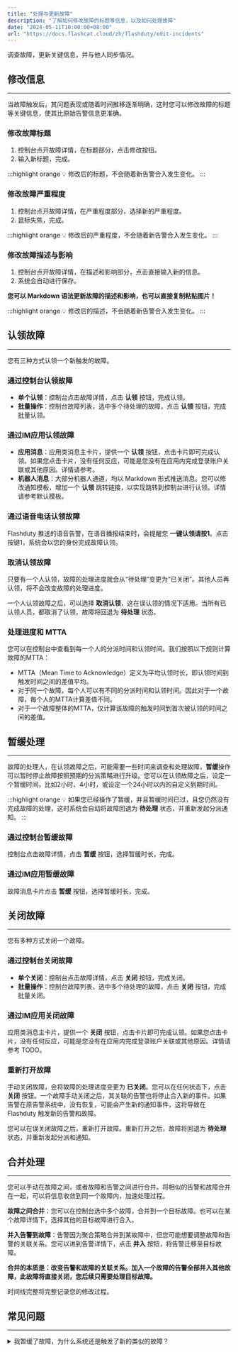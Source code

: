 ```yaml
---
title: "处理与更新故障"
description: "了解如何修改故障的标题等信息，以及如何处理故障"
date: "2024-05-11T10:00:00+08:00"
url: "https://docs.flashcat.cloud/zh/flashduty/edit-incidents"
---
```


调查故障，更新关键信息，并与他人同步情况。

## 修改信息
---

当故障触发后，其问题表现或随着时间推移逐渐明确，这时您可以修改故障的标题等关键信息，使其比原始告警信息更准确。

### 修改故障标题

1. 控制台点开故障详情，在标题部分，点击修改按钮。
2. 输入新标题，完成。

:::highlight orange 💡 
修改后的标题，不会随着新告警合入发生变化。
:::

### 修改故障严重程度

1. 控制台点开故障详情，在严重程度部分，选择新的严重程度。
2. 鼠标失焦，完成。

:::highlight orange 💡 
修改后的严重程度，不会随着新告警合入发生变化。
:::

### 修改故障描述与影响

1. 控制台点开故障详情，在描述和影响部分，点击直接输入新的信息。
2. 系统会自动进行保存。

**您可以 Markdown 语法更新故障的描述和影响，也可以直接复制粘贴图片！**

:::highlight orange 💡 
修改后的描述，不会随着新告警合入发生变化。
:::

## 认领故障
---

您有三种方式认领一个新触发的故障。

### 通过控制台认领故障

- **单个认领**：控制台点击故障详情，点击 **认领** 按钮，完成认领。
- **批量操作**：控制台故障列表，选中多个待处理的故障，点击 **认领** 按钮，完成批量认领。

### 通过IM应用认领故障

- **应用消息**：应用类消息主卡片，提供一个 **认领** 按钮，点击卡片即可完成认领。如果您点击卡片，没有任何反应，可能是您没有在应用内完成登录账户关联或其他原因。详情请参考[](TODO)。
- **机器人消息**：大部分机器人通道，均以 Markdown 形式推送消息。您可以修改通知模板，增加一个 **认领** 跳转链接，以实现跳转到控制台进行认领。详情请参考默认模板。

### 通过语音电话认领故障

Flashduty 推送的语音告警，在语音播报结束时，会提醒您 **一键认领请按1**。点击按键1，系统会以您的身份完成故障认领。

### 取消认领故障

只要有一个人认领，故障的处理进度就会从“待处理”变更为“已关闭”。其他人员再认领，将不会改变故障的处理进度。

一个人认领故障之后，可以选择 **取消认领**，这在误认领的情况下适用。当所有已认领人员，都取消了认领，故障将回退为 **待处理** 状态。


### 处理进度和 MTTA

您可以在控制台中查看到每一个人的分派时间和认领时间。我们按照以下规则计算故障的MTTA：

- MTTA（Mean Time to Acknowledge）定义为平均认领时长，即认领时间到触发时间之间的差值平均。
- 对于同一个故障，每个人可以有不同的分派时间和认领时间。因此对于一个故障，每个人的MTTA计算差值不同。
- 对于一个故障整体的MTTA，仅计算该故障的触发时间到首次被认领的时间之间的差值。

## 暂缓处理
---

故障的处理人，在认领故障之后，可能需要一些时间来调查和处理故障，**暂缓**操作可以暂时停止故障按照预期的分派策略进行升级。您可以在认领故障之后，设定一个暂缓时间，比如2小时、4小时，或设定一个24小时以内的自定义到期时间。


:::highlight orange 💡 
如果您已经操作了暂缓，并且暂缓时间已过，且您仍然没有完成故障的处理，这时系统会自动将故障回退为 **待处理** 状态，并重新发起分派通知。
:::

### 通过控制台暂缓故障

控制台点击故障详情，点击 **暂缓** 按钮，选择暂缓时长，完成。

### 通过IM应用暂缓故障

故障消息卡片点击 **暂缓** 按钮，选择暂缓时长，完成。

## 关闭故障
---

您有多种方式关闭一个故障。

### 通过控制台关闭故障

- **单个关闭**：控制台点击故障详情，点击 **关闭** 按钮，完成关闭。
- **批量操作**：控制台故障列表，选中多个待处理的故障，点击 **关闭** 按钮，完成批量关闭。

### 通过IM应用关闭故障

应用类消息主卡片，提供一个 **关闭** 按钮，点击卡片即可完成认领。如果您点击卡片，没有任何反应，可能是您没有在应用内完成登录账户关联或其他原因。详情请参考 TODO。

### 重新打开故障

手动关闭故障，会将故障的处理进度变更为 **已关闭**。您可以在任何状态下，点击 **关闭** 按钮。一个故障手动关闭之后，其关联的告警也将停止合入新的事件。如果告警在原告警系统中，没有恢复，可能会产生新的通知事件，这将导致在 Flashduty 触发新的告警和故障。

您可以在误关闭故障之后，重新打开故障。重新打开之后，故障将回退为 **待处理** 状态，并重新发起分派和通知。

## 合并处理
---

您可以手动在故障之间，或者故障和告警之间进行合并。将相似的告警和故障合并在一起，可以将信息收敛到同一个故障内，加速处理过程。

**故障之间合并**：您可以在控制台选中多个故障，合并到一个目标故障。也可以在某个故障详情下，选择其他的目标故障进行合入。

**并入告警到故障**：告警因为聚合策略合并到某故障中，但您可能想要调整故障和告警的关联关系。您可以进到告警详情下，点击 **并入** 按钮，将告警迁移至目标故障。

**合并的本质是：改变告警和故障的关联关系。加入一个故障的告警全部并入其他故障，此故障将直接关闭，您后续只需要处理目标故障。**

时间线完整将完整记录您的修改过程。

## 常见问题
---

<details>
  <summary>我暂缓了故障，为什么系统还是触发了新的类似的故障？</summary>
  
  您可能将 **暂缓功能** 误解为 **静默功能**，其实二者有很大的区别。
  
  - 静默功能是需要您填写匹配策略，当新触发的故障匹配了静默策略，将不会进行通知提醒。静默策略可以影响新故障的触发通知。
  - 暂缓功能无需您填写任何策略，仅在您认领故障之后，为您争取一段时间处理故障，防止处理过程中发生故障升级到下一环节的处理人。

  如果您需要屏蔽一个告警策略，请使用 **静默**，而不是 **暂缓**。
</details>
